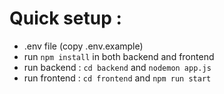 # Quick setup :

- .env file (copy .env.example)
- run `npm install` in both backend and frontend
- run backend : `cd backend` and `nodemon app.js`
- run frontend : `cd frontend` and `npm run start`